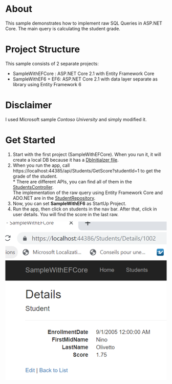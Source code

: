 # About
This sample demonstrates how to implement raw SQL Queries in ASP.NET Core. The main query is calculating the student grade. 

# Project Structure
This sample consists of 2 separate projects:
- SampleWithEFCore : ASP.NET Core 2.1 with Entity Framework Core
- SampleWithEF6 + EF6: ASP.NET Core 2.1 with data layer separate as library using Entity Framework 6 

# Disclaimer
I used Microsoft sample *Contoso University* and simply modified it.

# Get Started
1. Start with the first project (SampleWithEFCore). When you run it, it will create a local DB because it has a [DbInitialzer file](https://github.com/MohamedSahbi/RawQueryWithEFCore/blob/master/SampleWithEFCore/SampleWithEFCore/Data/DbInitializer.cs).
2. When you run the app, call https://localhost:44385/api/Students/GetScore?studentId=1 to get the grade of the student. 
</br>* There are different APIs, you can find all of them in the [StudentsController](https://github.com/MohamedSahbi/RawQueryWithEFCore/blob/master/SampleWithEFCore/SampleWithEFCore/Controllers/StudentsController.cs).
</br> The implementation of the raw query using Entity Framework Core and ADO.NET are in the [StudentRepository](https://github.com/MohamedSahbi/RawQueryWithEFCore/blob/master/SampleWithEFCore/SampleWithEFCore/Repository/StudentRepository.cs).
3. Now, you can set **SampleWithEF6** as StartUp Project.
4. Run the app, then click on students in the nav bar. After that, click in user details. You will find the score in the last raw.

![StudentDetails](https://github.com/MohamedSahbi/RawQueryWithEFCore/blob/master/StudentDetails.PNG)
